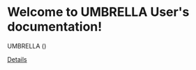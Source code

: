 Welcome to UMBRELLA User's documentation!
==============================================

UMBRELLA ()

[Details](details.md)
